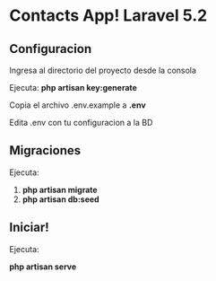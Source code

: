 # Contacts App! Laravel 5.2

## Configuracion

Ingresa al directorio del proyecto desde la consola

Ejecuta: **php artisan key:generate**

Copia el archivo .env.example a **.env**

Edita .env con tu configuracion a la BD

## Migraciones

Ejecuta:

1. **php artisan migrate**
2. **php artisan db:seed**

## Iniciar!
Ejecuta:

**php artisan serve**
